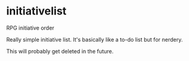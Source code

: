 # initiativelist
RPG initiative order

Really simple initiative list. It's basically like a to-do list but for nerdery.

This will probably get deleted in the future.
